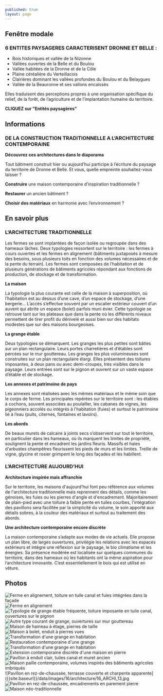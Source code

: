 ```yaml
---
published: true
layout: page
---
```



## Fenêtre modale

### 6 ENTITES PAYSAGERES CARACTERISENT DRONNE ET BELLE :

- Bois historiques et vallée de la Nizonne
- Vallées ouvertes de la Belle et du Boulou
- Vallée habitées de la Dronne et de la Côle
- Plaine céréalière du Verteillacois
- Clairières dominant les vallées profondes du Boulou et du Belaygues
- Vallée de la Beauronne et ses vallons encaissés

Elles traduisent des perceptions propres à une organisation spécifique du relief, de la forêt, de l’agriculture et de l’implantation humaine du territoire.

**CLIQUEZ sur "Entités paysagères"**

## Informations

### DE LA CONSTRUCTION TRADITIONNELLE A L’ARCHITECTURE CONTEMPORAINE

**Découvrez ces architectures dans le diaporama**

Tout bâtiment construit hier ou aujourd’hui participe à l’écriture du paysage du territoire de Dronne et Belle. Et vous, quelle empreinte souhaitez-vous laisser ?

**Construire** une maison contemporaine d’inspiration traditionnelle ?

**Restaurer** un ancien bâtiment ?

**Choisir des matériaux** en harmonie avec l’environnement ?

## En savoir plus

### L’ARCHITECTURE TRADITIONNELLE

Les fermes se sont implantées de façon isolée ou regroupée dans des hameaux lâches. Deux typologies ressortent sur le territoire : les fermes à cours ouvertes et les fermes en alignement (bâtiments juxtaposés à mesure des besoins, sous plusieurs toits en fonction des volumes nécessaires et de la pente du terrain). Les fermes sont composées de l’habitation et de plusieurs générations de bâtiments agricoles répondant aux fonctions de production, de stockage et de transformation.

**La maison**

La typologie la plus courante est celle de la maison à superposition, où l’habitation est au dessus d’une cave, d’un espace de stockage, d’une bergerie... L’accès s’effectue souvent par un escalier extérieur couvert d’un auvent qui abrite un espace (bolet) parfois muni évier. Cette typologie se retrouve tant sur les plateaux que dans la pente où les différents niveaux permettent de tirer profit du dénivelé et aussi bien sur des habitats modestes que sur des maisons bourgeoises.

**La grange étable**

Deux typologies se démarquent. Les granges les plus petites sont bâties sur un plan rectangulaire. Leurs portes charretières et d’étables sont percées sur le mur gouttereau. Les granges les plus volumineuses sont construites sur un plan rectangulaire élargi. Elles présentent des toitures imposantes, à deux pans ou avec demi-croupes, très visibles dans le paysage. Leurs entrées sont sur le pignon et ouvrent sur un vaste espace d’étable et de stockage.

**Les annexes et patrimoine de pays**

Les annexes sont réalisées avec les mêmes matériaux et le même soin que le corps de ferme. Les principales repérées sur le territoire sont : les étables à cochons, souvent associées au poulailler, les cabanes de vignes, les pigeonniers accolés ou intégrés à l'habitation (fuies) et surtout le patrimoine lié à l’eau (puits, citernes, fontaines et lavoirs).

**Les abords**

De beaux murets de calcaire à joints secs s’observent sur tout le territoire, en particulier dans les hameaux, où ils marquent les limites de propriété, soulignent la pente et encadrent les jardins fleuris. Massifs et haies d'arbustes champêtres fleurissent les pieds de murs et les limites. Treille de vigne, glycine et rosier grimpent le long des façades et les habillent.

### L’ARCHITECTURE AUJOURD’HUI

**Architecture inspirée mais affranchie**

Sur le territoire, les maisons d'aujourd'hui font peu référence aux volumes de l'architecture traditionnelle mais reprennent des détails, comme les génoises, les fuies ou les pierres d'angle et d'encadrement. Majoritairement de plain-pied avec une toiture à faible pente en tuiles courbes, l’intégration des pavillons sera facilitée par la simplicité du volume, le soin apporté aux détails sobres, à la couleur des matériaux et surtout au traitement des abords.


**Une architecture contemporaine encore discrète**

La maison contemporaine s’adapte aux modes de vie actuels. Elle propose un plan libre, de larges ouvertures, privilégie les relations avec les espaces extérieurs et intègre une réflexion sur le paysage, le bio climatisme et les énergies. Sa présence modérée est localisée sur quelques communes du territoire, dans des hameaux où les habitants ont la même aspiration pour l’architecture innovante. C’est essentiellement le bois qui est utilisé en vêture. 

## Photos

![Ferme en alignement, toiture en tuile canal et fuies intégrées dans la façade]({{site.baseurl}}/data/images/16/architecture/16_ARCHI_01.jpg)
![Ferme en alignement ]({{site.baseurl}}/data/images/16/architecture/16_ARCHI_02.jpg)
![Typologie de grange étable fréquente, toiture imposante en tuile canal, ouvertures sur le pignon ]({{site.baseurl}}/data/images/16/architecture/16_ARCHI_03.jpg)
![Autre type courant de grange, ouvertures sur mur gouttereau]({{site.baseurl}}/data/images/16/architecture/16_ARCHI_04.jpg)
![Maison de hameau à étage, pierres de taille]({{site.baseurl}}/data/images/16/architecture/16_ARCHI_05.jpg)
![Maison à bolet, enduit à pierres vues]({{site.baseurl}}/data/images/16/architecture/16_ARCHI_06.jpg)
![Transformation d'une grange en habitation ]({{site.baseurl}}/data/images/16/architecture/16_ARCHI_07.jpg)
![Restauration contemporaine d'une grange]({{site.baseurl}}/data/images/16/architecture/16_ARCHI_08.jpg)
![Transformation d'une grange en habitation ]({{site.baseurl}}/data/images/16/architecture/16_ARCHI_09.jpg)
![Extension contemporaine discrète d'une maison en pierre]({{site.baseurl}}/data/images/16/architecture/16_ARCHI_10.jpg)
![Pavillon à enduit clair, tuiles canal et muret ancien]({{site.baseurl}}/data/images/16/architecture/16_ARCHI_11.jpg)
![Maison paille contemporaine, volumes inspirés des bâtiments agricoles imbriqués ]({{site.baseurl}}/data/images/16/architecture/16_ARCHI_12.jpg)
![Pavillon en rez-de-chaussée, terrasse couverte et charpente apparente]({{site.baseurl}}/data/images/16/architecture/16_ARCHI_13.jpg
![Pavillon en rez-de-chaussée, encadrements en parement pierre]({{site.baseurl}}/data/images/16/architecture/16_ARCHI_14.jpg)
![Maison néo-traditionnelle]({{site.baseurl}}/data/images/16/architecture/16_ARCHI_15.jpg)

